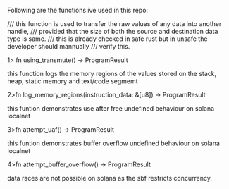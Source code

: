 Following are the functions ive used in this repo:


/// this function is used to transfer the raw values of any data into another handle,
/// provided that the size of both the source and destination data type is same.
/// this is already checked in safe rust but in unsafe the developer should mannually
/// verify this.

1> fn using_transmute() -> ProgramResult

this function logs the memory regions of the values stored on the stack, heap, static memory and text/code segmemt

2>fn log_memory_regions(instruction_data: &[u8]) -> ProgramResult

this funtion demonstrates use after free undefined behaviour on solana localnet

3>fn attempt_uaf() -> ProgramResult 

this funtion demonstrates buffer overflow undefined behaviour on solana localnet

4>fn attempt_buffer_overflow() -> ProgramResult

data races are not possible on solana as the sbf restricts concurrency.